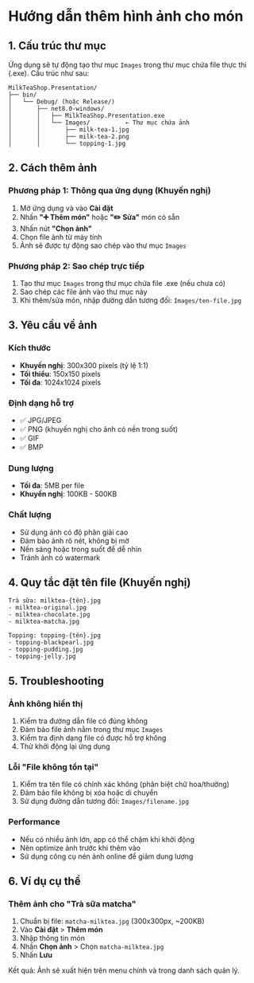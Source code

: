 # Hướng dẫn thêm hình ảnh cho món

## 1. Cấu trúc thư mục
Ứng dụng sẽ tự động tạo thư mục `Images` trong thư mục chứa file thực thi (.exe). Cấu trúc như sau:

```
MilkTeaShop.Presentation/
├── bin/
│   └── Debug/ (hoặc Release/)
│       ├── net8.0-windows/
│       │   ├── MilkTeaShop.Presentation.exe
│       │   └── Images/          ← Thư mục chứa ảnh
│       │       ├── milk-tea-1.jpg
│       │       ├── milk-tea-2.png
│       │       └── topping-1.jpg
```

## 2. Cách thêm ảnh

### Phương pháp 1: Thông qua ứng dụng (Khuyến nghị)
1. Mở ứng dụng và vào **Cài đặt**
2. Nhấn **"➕ Thêm món"** hoặc **"✏️ Sửa"** món có sẵn
3. Nhấn nút **"Chọn ảnh"**
4. Chọn file ảnh từ máy tính
5. Ảnh sẽ được tự động sao chép vào thư mục `Images`

### Phương pháp 2: Sao chép trực tiếp
1. Tạo thư mục `Images` trong thư mục chứa file .exe (nếu chưa có)
2. Sao chép các file ảnh vào thư mục này
3. Khi thêm/sửa món, nhập đường dẫn tương đối: `Images/ten-file.jpg`

## 3. Yêu cầu về ảnh

### Kích thước
- **Khuyến nghị**: 300x300 pixels (tỷ lệ 1:1)
- **Tối thiểu**: 150x150 pixels
- **Tối đa**: 1024x1024 pixels

### Định dạng hỗ trợ
- ✅ JPG/JPEG
- ✅ PNG (khuyến nghị cho ảnh có nền trong suốt)
- ✅ GIF
- ✅ BMP

### Dung lượng
- **Tối đa**: 5MB per file
- **Khuyến nghị**: 100KB - 500KB

### Chất lượng
- Sử dụng ảnh có độ phân giải cao
- Đảm bảo ảnh rõ nét, không bị mờ
- Nền sáng hoặc trong suốt để dễ nhìn
- Tránh ảnh có watermark

## 4. Quy tắc đặt tên file (Khuyến nghị)

```
Trà sữa: milktea-{tên}.jpg
- milktea-original.jpg
- milktea-chocolate.jpg
- milktea-matcha.jpg

Topping: topping-{tên}.jpg
- topping-blackpearl.jpg  
- topping-pudding.jpg
- topping-jelly.jpg
```

## 5. Troubleshooting

### Ảnh không hiển thị
1. Kiểm tra đường dẫn file có đúng không
2. Đảm bảo file ảnh nằm trong thư mục `Images`
3. Kiểm tra định dạng file có được hỗ trợ không
4. Thử khởi động lại ứng dụng

### Lỗi "File không tồn tại"
1. Kiểm tra tên file có chính xác không (phân biệt chữ hoa/thường)
2. Đảm bảo file không bị xóa hoặc di chuyển
3. Sử dụng đường dẫn tương đối: `Images/filename.jpg`

### Performance
- Nếu có nhiều ảnh lớn, app có thể chậm khi khởi động
- Nên optimize ảnh trước khi thêm vào
- Sử dụng công cụ nén ảnh online để giảm dung lượng

## 6. Ví dụ cụ thể

### Thêm ảnh cho "Trà sữa matcha"
1. Chuẩn bị file: `matcha-milktea.jpg` (300x300px, ~200KB)
2. Vào **Cài đặt** > **Thêm món**
3. Nhập thông tin món
4. Nhấn **Chọn ảnh** > Chọn `matcha-milktea.jpg`
5. Nhấn **Lưu**

Kết quả: Ảnh sẽ xuất hiện trên menu chính và trong danh sách quản lý.
